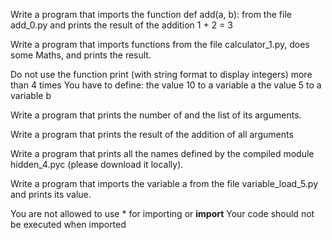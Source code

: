 Write a program that imports the function def add(a, b): from the file add_0.py and prints the result of the addition 1 + 2 = 3

Write a program that imports functions from the file calculator_1.py, does some Maths, and prints the result.

Do not use the function print (with string format to display integers) more than 4 times
You have to define:
the value 10 to a variable a
the value 5 to a variable b


Write a program that prints the number of and the list of its arguments.

Write a program that prints the result of the addition of all arguments

Write a program that prints all the names defined by the compiled module hidden_4.pyc (please download it locally).

Write a program that imports the variable a from the file variable_load_5.py and prints its value.

You are not allowed to use * for importing or __import__
Your code should not be executed when imported
